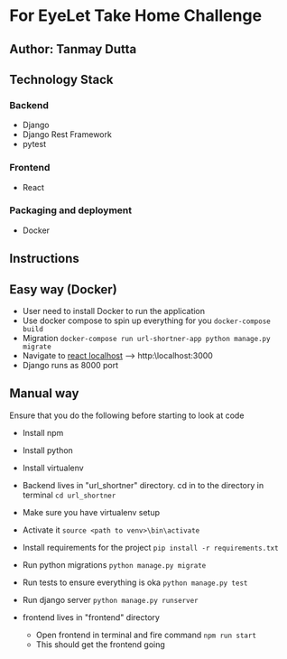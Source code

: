 # For EyeLet Take Home Challenge

## Author: Tanmay Dutta

## Technology Stack

### Backend

- Django
- Django Rest Framework
- pytest

### Frontend

- React

### Packaging and deployment

- Docker

## Instructions

## Easy way (Docker)

- User need to install Docker to run the application
- Use docker compose to spin up everything for you `docker-compose build`
- Migration `docker-compose run url-shortner-app python manage.py migrate`
- Navigate to [react localhost](http:\\localhost:3000)  --> http:\\localhost:3000
- Django runs as 8000 port

## Manual way

Ensure that you do the following before starting to look at code

- Install npm
- Install python
- Install virtualenv


- Backend lives in "url_shortner" directory. cd in to the directory in terminal `cd url_shortner`

- Make sure you have virtualenv setup
- Activate it `source <path to venv>\bin\activate`
- Install requirements for the project `pip install -r requirements.txt`
- Run python migrations `python manage.py migrate`
- Run tests to ensure everything is oka `python manage.py test`
- Run django server `python manage.py runserver`


- frontend lives in "frontend" directory
  - Open frontend in terminal and fire command `npm run start`
  - This should get the frontend going
